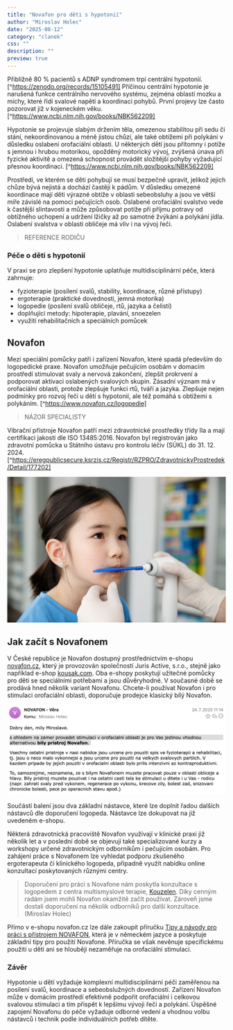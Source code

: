 ```yaml
---
title: "Novafon pro děti s hypotonií"
author: "Miroslav Holec"
date: "2025-08-12"
category: "clanek"
css: ""
description: ""
preview: true
---
```


Přibližně 80 % pacientů s ADNP syndromem trpí centrální hypotonií.[^https://zenodo.org/records/15105491] Příčinou centrální hypotonie je narušená funkce centrálního nervového systému, zejména oblastí mozku a míchy, které řídí svalové napětí a koordinaci pohybů. První projevy lze často pozorovat již v kojeneckém věku. [^https://www.ncbi.nlm.nih.gov/books/NBK562209]

Hypotonie se projevuje slabým držením těla, omezenou stabilitou při sedu či stání, nekoordinovanou a méně jistou chůzí, ale také obtížemi při polykání v důsledku oslabení orofaciální oblasti. U některých dětí jsou přítomny i potíže s jemnou i hrubou motorikou, opožděný motorický vývoj, zvýšená únava při fyzické aktivitě a omezená schopnost provádět složitější pohyby vyžadující přesnou koordinaci. [^https://www.ncbi.nlm.nih.gov/books/NBK562209]

Prostředí, ve kterém se děti pohybují se musí bezpečně upravit, jelikož jejich chůze bývá nejistá a dochází častěji k pádům. V důsledku omezené koordinace mají děti výrazné obtíže v oblasti sebeobsluhy a jsou ve větší míře závislé na pomoci pečujících osob. Oslabené orofaciální svalstvo vede k častější slintavosti a může způsobovat potíže při příjmu potravy od obtížného uchopení a udržení lžičky až po samotné žvýkání a polykání jídla. Oslabení svalstva v oblasti obličeje má vliv i na vývoj řeči.



> REFERENCE RODIČU



### Péče o děti s hypotonií

V praxi se pro zlepšení hypotonie uplatňuje multidisciplinární péče, která zahrnuje:

- fyzioterapie (posílení svalů, stability, koordinace, různé přístupy)
- ergoterapie (praktické dovednosti, jemná motorika)
- logopedie (posílení svalů obličeje, rtů, jazyka a čelistí)
- doplňující metody: hipoterapie, plavání, snoezelen
- využití rehabilitačních a speciálních pomůcek

## Novafon

Mezi speciální pomůcky patří i zařízení Novafon, které spadá především do logopedické praxe. Novafon umožňuje pečujícím osobám v domacím prostředí stimulovat svaly a nervová zakončení, zlepšit prokrvení a podporovat aktivaci oslabených svalových skupin. Zásadní význam má v orofaciální oblasti, protože zlepšuje funkci rtů, tváří a jazyka. Zlepšuje nejen podmínky pro rozvoj řeči u dětí s hypotonií, ale též pomáhá s obtížemi s polykáním. [^https://www.novafon.cz/logopedie]



> NÁZOR SPECIALISTY



Vibrační přístroje Novafon patří mezi zdravotnické prostředky třídy IIa a mají certifikaci jakosti dle ISO 13485:2016. Novafon byl registrován jako zdravotní pomůcka u Státního ústavu pro kontrolu léčiv (SÚKL) do 31. 12. 2024. [^https://eregpublicsecure.ksrzis.cz/Registr/RZPRO/ZdravotnickyProstredek/Detail/177202]



![](obr/novafon-os-deti.jpg)



## Jak začít s Novafonem

V České republice je Novafon dostupný prostřednictvím e-shopu [novafon.cz](https://www.novafon.cz/), který je provozován společností Juris Active, s.r.o., stejně jako například e-shop [kousak.com](https://www.kousak.com/). Oba e-shopy poskytují užitečné pomůcky pro děti se speciálními potřebami a jsou důvěryhodné. V současné době se prodává hned několik variant Novafonu. Chcete-li používat Novafon i pro stimulaci orofaciální oblasti, doporučuje prodejce klasický bílý Novafon.

![](obr/novafon-info-os.png)

Součástí balení jsou dva základní nástavce, které lze doplnit řadou dalších nástavců dle doporučení logopeda. Nástavce lze dokupovat na již uvedeném e-shopu.

Některá zdravotnická pracoviště Novafon využívají v klinické praxi již několik let a v poslední době se objevují také specializované kurzy a workshopy určené zdravotnickým odborníkům i pečujícím osobám. Pro zahájení práce s Novafonem lze vyhledat podporu zkušeného ergoterapeuta či klinického logopeda, případně využít nabídku online konzultací poskytovaných různými centry.

> Doporučení pro práci s Novafone nám poskytla konzultace s logopedem z centra multismyslové terapie, [Kouzelen](https://obchod.kouzelen.cz/konzultace-online/). Díky cenným radám jsem mohli Novafon okamžitě začít používat. Zároveň jsme dostali doporučení na několik odborníků pro další konzultace. (Miroslav Holec)

Přímo v e-shopu novafon.cz lze dále zakoupit příručku [Tipy a návody pro práci s přístrojem NOVAFON](https://www.novafon.cz/tipy-a-navody-pro-praci-s-pristrojem-novafon--v-nem-jazyce/), která je v německém jazyce a poskytuje základní tipy pro použití Novafone. Příručka se však nevěnuje specifickému použití u dětí ani se hlouběji nezaměřuje na orofaciální stimulaci.

### Závěr

Hypotonie u dětí vyžaduje komplexní multidisciplinární péči zaměřenou na posílení svalů, koordinace a sebeobslužných dovedností. Zařízení Novafon může v domácím prostředí efektivně podpořit orofaciální i celkovou svalovou stimulaci a tím přispět k lepšímu vývoji řeči a polykání.
Úspěšné zapojení Novafonu do péče vyžaduje odborné vedení a vhodnou volbu nástavců i technik podle individuálních potřeb dítěte.
